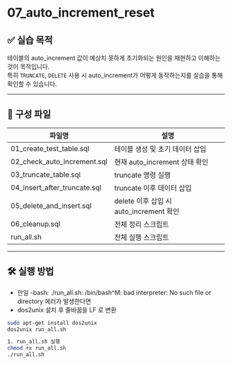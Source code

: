 # 07_auto_increment_reset

## ✅ 실습 목적
테이블의 auto_increment 값이 예상치 못하게 초기화되는 원인을 재현하고 이해하는 것이 목적입니다.  
특히 `TRUNCATE`, `DELETE` 사용 시 auto_increment가 어떻게 동작하는지를 실습을 통해 확인할 수 있습니다.


---


## 📂 구성 파일
| 파일명 | 설명 |
|--------|------|
| 01_create_test_table.sql | 테이블 생성 및 초기 데이터 삽입 |
| 02_check_auto_increment.sql | 현재 auto_increment 상태 확인 |
| 03_truncate_table.sql | truncate 명령 실행 |
| 04_insert_after_truncate.sql | truncate 이후 데이터 삽입 |
| 05_delete_and_insert.sql | delete 이후 삽입 시 auto_increment 확인 |
| 06_cleanup.sql | 전체 정리 스크립트 |
| run_all.sh | 전체 실행 스크립트 |


---


## 🛠️ 실행 방법

- 만일 -bash: ./run_all.sh: /bin/bash^M: bad interpreter: No such file or directory 에러가 발생한다면
- dos2unix 설치 후 줄바꿈을 LF 로 변환
  
```bash
sudo apt-get install dos2unix
dos2unix run_all.sh

1. run_all.sh 실행
chmod +x run_all.sh
./run_all.sh
